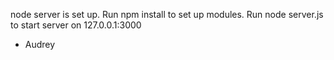 node server is set up. Run npm install to set up modules. Run node server.js 
to start server on 127.0.0.1:3000

- Audrey